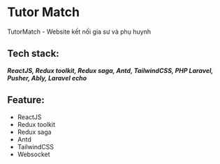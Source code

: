 # Tutor Match
TutorMatch - Website kết nối gia sư và phụ huynh

## Tech stack: 
***ReactJS, Redux toolkit, Redux saga, Antd, TailwindCSS, PHP Laravel, Pusher, Ably, Laravel echo***

## Feature: 
- ReactJS
- Redux toolkit
- Redux saga
- Antd
- TailwindCSS
- Websocket
